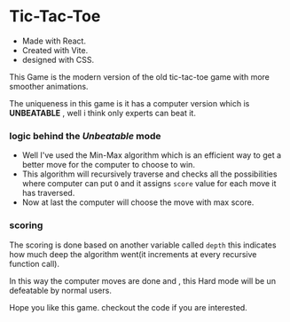 # Tic-Tac-Toe
- Made with React.
- Created with Vite.
- designed with CSS.

This Game is the modern version of the old tic-tac-toe game with more smoother animations.

The uniqueness in this game is it has a computer version which is **UNBEATABLE** , well i think only experts can beat it.

### logic behind the *Unbeatable* mode
- Well I've used the Min-Max algorithm which is an efficient way to get a better move for the computer to choose to win.
- This algorithm will recursively traverse and checks all the possibilities where computer can put `O` and it assigns `score` value for each move it has traversed.
- Now at last the computer will choose the move with max score.

### scoring
The scoring is done based on another variable called `depth` this indicates how much deep the algorithm went(it increments at every recursive function call).

In this way the computer moves are done and , this Hard mode will be un defeatable by normal users.

Hope you like this game.
checkout the code if you are interested.
